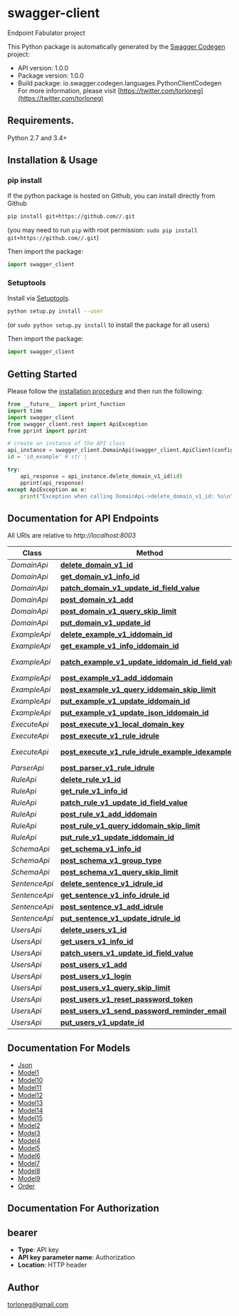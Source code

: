 # swagger-client
Endpoint Fabulator project

This Python package is automatically generated by the [Swagger Codegen](https://github.com/swagger-api/swagger-codegen) project:

- API version: 1.0.0
- Package version: 1.0.0
- Build package: io.swagger.codegen.languages.PythonClientCodegen
For more information, please visit [https://twitter.com/torloneg](https://twitter.com/torloneg)

## Requirements.

Python 2.7 and 3.4+

## Installation & Usage
### pip install

If the python package is hosted on Github, you can install directly from Github

```sh
pip install git+https://github.com//.git
```
(you may need to run `pip` with root permission: `sudo pip install git+https://github.com//.git`)

Then import the package:
```python
import swagger_client 
```

### Setuptools

Install via [Setuptools](http://pypi.python.org/pypi/setuptools).

```sh
python setup.py install --user
```
(or `sudo python setup.py install` to install the package for all users)

Then import the package:
```python
import swagger_client
```

## Getting Started

Please follow the [installation procedure](#installation--usage) and then run the following:

```python
from __future__ import print_function
import time
import swagger_client
from swagger_client.rest import ApiException
from pprint import pprint

# create an instance of the API class
api_instance = swagger_client.DomainApi(swagger_client.ApiClient(configuration))
id = 'id_example' # str | 

try:
    api_response = api_instance.delete_domain_v1_id(id)
    pprint(api_response)
except ApiException as e:
    print("Exception when calling DomainApi->delete_domain_v1_id: %s\n" % e)

```

## Documentation for API Endpoints

All URIs are relative to *http://localhost:8003*

Class | Method | HTTP request | Description
------------ | ------------- | ------------- | -------------
*DomainApi* | [**delete_domain_v1_id**](docs/DomainApi.md#delete_domain_v1_id) | **DELETE** /domain/v1/{id} | 
*DomainApi* | [**get_domain_v1_info_id**](docs/DomainApi.md#get_domain_v1_info_id) | **GET** /domain/v1/info/{id} | 
*DomainApi* | [**patch_domain_v1_update_id_field_value**](docs/DomainApi.md#patch_domain_v1_update_id_field_value) | **PATCH** /domain/v1/update/{id}/{field}/{value} | 
*DomainApi* | [**post_domain_v1_add**](docs/DomainApi.md#post_domain_v1_add) | **POST** /domain/v1/add | 
*DomainApi* | [**post_domain_v1_query_skip_limit**](docs/DomainApi.md#post_domain_v1_query_skip_limit) | **POST** /domain/v1/query/{skip}/{limit} | 
*DomainApi* | [**put_domain_v1_update_id**](docs/DomainApi.md#put_domain_v1_update_id) | **PUT** /domain/v1/update/{id} | 
*ExampleApi* | [**delete_example_v1_iddomain_id**](docs/ExampleApi.md#delete_example_v1_iddomain_id) | **DELETE** /example/v1/{iddomain}/{id} | 
*ExampleApi* | [**get_example_v1_info_iddomain_id**](docs/ExampleApi.md#get_example_v1_info_iddomain_id) | **GET** /example/v1/info/{iddomain}/{id} | 
*ExampleApi* | [**patch_example_v1_update_iddomain_id_field_value**](docs/ExampleApi.md#patch_example_v1_update_iddomain_id_field_value) | **PATCH** /example/v1/update/{iddomain}/{id}/{field}/{value} | 
*ExampleApi* | [**post_example_v1_add_iddomain**](docs/ExampleApi.md#post_example_v1_add_iddomain) | **POST** /example/v1/add/{iddomain} | 
*ExampleApi* | [**post_example_v1_query_iddomain_skip_limit**](docs/ExampleApi.md#post_example_v1_query_iddomain_skip_limit) | **POST** /example/v1/query/{iddomain}/{skip}/{limit} | 
*ExampleApi* | [**put_example_v1_update_iddomain_id**](docs/ExampleApi.md#put_example_v1_update_iddomain_id) | **PUT** /example/v1/update/{iddomain}/{id} | 
*ExampleApi* | [**put_example_v1_update_json_iddomain_id**](docs/ExampleApi.md#put_example_v1_update_json_iddomain_id) | **PUT** /example/v1/update_json/{iddomain}/{id} | 
*ExecuteApi* | [**post_execute_v1_local_domain_key**](docs/ExecuteApi.md#post_execute_v1_local_domain_key) | **POST** /execute/v1/local/{domain}/{key} | 
*ExecuteApi* | [**post_execute_v1_rule_idrule**](docs/ExecuteApi.md#post_execute_v1_rule_idrule) | **POST** /execute/v1/rule/{idrule} | 
*ExecuteApi* | [**post_execute_v1_rule_idrule_example_idexample**](docs/ExecuteApi.md#post_execute_v1_rule_idrule_example_idexample) | **POST** /execute/v1/rule/{idrule}/example/{idexample} | 
*ParserApi* | [**post_parser_v1_rule_idrule**](docs/ParserApi.md#post_parser_v1_rule_idrule) | **POST** /parser/v1/rule/{idrule} | 
*RuleApi* | [**delete_rule_v1_id**](docs/RuleApi.md#delete_rule_v1_id) | **DELETE** /rule/v1/{id} | 
*RuleApi* | [**get_rule_v1_info_id**](docs/RuleApi.md#get_rule_v1_info_id) | **GET** /rule/v1/info/{id} | 
*RuleApi* | [**patch_rule_v1_update_id_field_value**](docs/RuleApi.md#patch_rule_v1_update_id_field_value) | **PATCH** /rule/v1/update/{id}/{field}/{value} | 
*RuleApi* | [**post_rule_v1_add_iddomain**](docs/RuleApi.md#post_rule_v1_add_iddomain) | **POST** /rule/v1/add/{iddomain} | 
*RuleApi* | [**post_rule_v1_query_iddomain_skip_limit**](docs/RuleApi.md#post_rule_v1_query_iddomain_skip_limit) | **POST** /rule/v1/query/{iddomain}/{skip}/{limit} | 
*RuleApi* | [**put_rule_v1_update_iddomain_id**](docs/RuleApi.md#put_rule_v1_update_iddomain_id) | **PUT** /rule/v1/update/{iddomain}/{id} | 
*SchemaApi* | [**get_schema_v1_info_id**](docs/SchemaApi.md#get_schema_v1_info_id) | **GET** /schema/v1/info/{id} | 
*SchemaApi* | [**post_schema_v1_group_type**](docs/SchemaApi.md#post_schema_v1_group_type) | **POST** /schema/v1/group/{type} | 
*SchemaApi* | [**post_schema_v1_query_skip_limit**](docs/SchemaApi.md#post_schema_v1_query_skip_limit) | **POST** /schema/v1/query/{skip}/{limit} | 
*SentenceApi* | [**delete_sentence_v1_idrule_id**](docs/SentenceApi.md#delete_sentence_v1_idrule_id) | **DELETE** /sentence/v1/{idrule}/{id} | 
*SentenceApi* | [**get_sentence_v1_info_idrule_id**](docs/SentenceApi.md#get_sentence_v1_info_idrule_id) | **GET** /sentence/v1/info/{idrule}/{id} | 
*SentenceApi* | [**post_sentence_v1_add_idrule**](docs/SentenceApi.md#post_sentence_v1_add_idrule) | **POST** /sentence/v1/add/{idrule} | 
*SentenceApi* | [**put_sentence_v1_update_idrule_id**](docs/SentenceApi.md#put_sentence_v1_update_idrule_id) | **PUT** /sentence/v1/update/{idrule}/{id} | 
*UsersApi* | [**delete_users_v1_id**](docs/UsersApi.md#delete_users_v1_id) | **DELETE** /users/v1/{id} | 
*UsersApi* | [**get_users_v1_info_id**](docs/UsersApi.md#get_users_v1_info_id) | **GET** /users/v1/info/{id} | 
*UsersApi* | [**patch_users_v1_update_id_field_value**](docs/UsersApi.md#patch_users_v1_update_id_field_value) | **PATCH** /users/v1/update/{id}/{field}/{value} | 
*UsersApi* | [**post_users_v1_add**](docs/UsersApi.md#post_users_v1_add) | **POST** /users/v1/add | 
*UsersApi* | [**post_users_v1_login**](docs/UsersApi.md#post_users_v1_login) | **POST** /users/v1/login | 
*UsersApi* | [**post_users_v1_query_skip_limit**](docs/UsersApi.md#post_users_v1_query_skip_limit) | **POST** /users/v1/query/{skip}/{limit} | 
*UsersApi* | [**post_users_v1_reset_password_token**](docs/UsersApi.md#post_users_v1_reset_password_token) | **POST** /users/v1/reset_password/{token} | 
*UsersApi* | [**post_users_v1_send_password_reminder_email**](docs/UsersApi.md#post_users_v1_send_password_reminder_email) | **POST** /users/v1/send_password_reminder/{email} | 
*UsersApi* | [**put_users_v1_update_id**](docs/UsersApi.md#put_users_v1_update_id) | **PUT** /users/v1/update/{id} | 


## Documentation For Models

 - [Json](docs/Json.md)
 - [Model1](docs/Model1.md)
 - [Model10](docs/Model10.md)
 - [Model11](docs/Model11.md)
 - [Model12](docs/Model12.md)
 - [Model13](docs/Model13.md)
 - [Model14](docs/Model14.md)
 - [Model15](docs/Model15.md)
 - [Model2](docs/Model2.md)
 - [Model3](docs/Model3.md)
 - [Model4](docs/Model4.md)
 - [Model5](docs/Model5.md)
 - [Model6](docs/Model6.md)
 - [Model7](docs/Model7.md)
 - [Model8](docs/Model8.md)
 - [Model9](docs/Model9.md)
 - [Order](docs/Order.md)


## Documentation For Authorization


## bearer

- **Type**: API key
- **API key parameter name**: Authorization
- **Location**: HTTP header


## Author

torloneg@gmail.com

